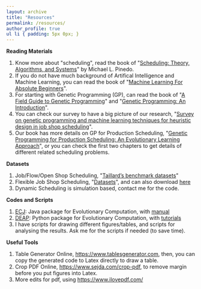 ```yaml
---
layout: archive
title: "Resources"
permalink: /resources/
author_profile: true
ul li { padding: 5px 0px; }
---
```

**Reading Materials**

<ol>
<li> Know more about "scheduling", read the book of "<a target="_blank" href="https://github.com/fangfang-zhang/fangfang-zhang.github.io/blob/main/files/scheduling.pdf">Scheduling: Theory, Algorithms, and Systems</a>" by Michael L. Pinedo.</li>		
<li> If you do not have much background of Artifical Intelligence and Machine Learning, you can read the book of "<a target="_blank" href="https://github.com/fangfang-zhang/fangfang-zhang.github.io/blob/main/files/Machine%20Learning%20For%20Absolute%20Beginners.pdf">Machine Learning For Absolute Beginners</a>".</li>	
<li> For starting with Genetic Programming (GP), can read the book of "<a target="_blank" href="https://github.com/fangfang-zhang/fangfang-zhang.github.io/blob/main/files/A_Field_Guide_to_Genetic_Programming.pdf">A Field Guide to Genetic Programming</a>" and "<a target="_blank" href="https://github.com/fangfang-zhang/fangfang-zhang.github.io/blob/main/files/1998-GP-An%20Introduction%20%20.pdf">Genetic Programming: An Introduction</a>".</li>	
<li> You can check our survey to have a big picture of our research, "<a target="_blank" href="https://github.com/fangfang-zhang/fangfang-zhang.github.io/blob/main/files/%5B2023%5D%20Survey_on_Genetic_Programming_and_Machine_Learning_Techniques_for_Heuristic_Design_in_Job_Shop_Scheduling.pdf">Survey on genetic programming and machine learning techniques for heuristic design in job shop scheduling</a>".</li>	
<li> Our book has more details on GP for Production Scheduling, "<a target="_blank" href="https://github.com/fangfang-zhang/fangfang-zhang.github.io/blob/main/files/2021-Zhang2021_Book_GeneticProgrammingForProduction.pdf">Genetic Programming for Production Scheduling: An Evolutionary Learning Approach</a>", or you can check the first two chapters to get details of different related scheduling problems.</li>
</ol>

**Datasets**
<ol>
<li>Job/Flow/Open Shop Scheduling, "<a target="_blank" href="http://mistic.heig-vd.ch/taillard/problemes.dir/ordonnancement.dir/ordonnancement.html">Taillard’s benchmark datasets</a>"</li>
<li>Flexible Job Shop Scheduling, "<a target="_blank" href="https://people.idsia.ch/~monaldo/fjsp.html">Datasets</a>", and can also download <a target="_blank" href="https://github.com/fangfang-zhang/fangfang-zhang.github.io/blob/main/files/FJSS-Datasets.zip">here</a></li>
<li>Dynamic Scheduling is simulation based, contact me for the code. </li>	
</ol>	

**Codes and Scripts**
<ol>
<li><a target="_blank" href="http://www.cs.gmu.edu/~eclab/projects/ecj/">ECJ</a>: Java package for Evolutionary Computation, with <a target="_blank" href="https://cs.gmu.edu/~eclab/projects/ecj/manual.pdf">manual</a></li>
<li><a target="_blank" href="https://github.com/DEAP/deap">DEAP</a>: Python package for Evolutionary Computation, with <a target="_blank" href="http://deap.readthedocs.io/en/master/">tutorials</a></li>
<li>I have scripts for drawing different figures/tables, and scripts for analysing the results. Ask me for the scripts if needed (to save time).</li>
</ol>	

**Useful Tools**
<ol>
<li>Table Generator Online, <a target="_blank" href="https://www.tablesgenerator.com/">https://www.tablesgenerator.com</a>, then, you can copy the generated code to Latex directly to draw a table.</li>
<li>Crop PDF Online, <a target="_blank" href="https://www.sejda.com/crop-pdf">https://www.sejda.com/crop-pdf</a>, to remove margin before you put figures into Latex.</li>
<li>More edits for pdf, using <a target="_blank" href="https://www.ilovepdf.com/">https://www.ilovepdf.com/</a></li>
</ol>	